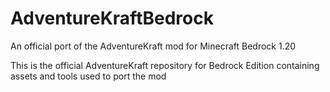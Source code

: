 # AdventureKraftBedrock
An official port of the AdventureKraft mod for Minecraft Bedrock 1.20

This is the official AdventureKraft repository for Bedrock Edition containing assets and tools used to port the mod
